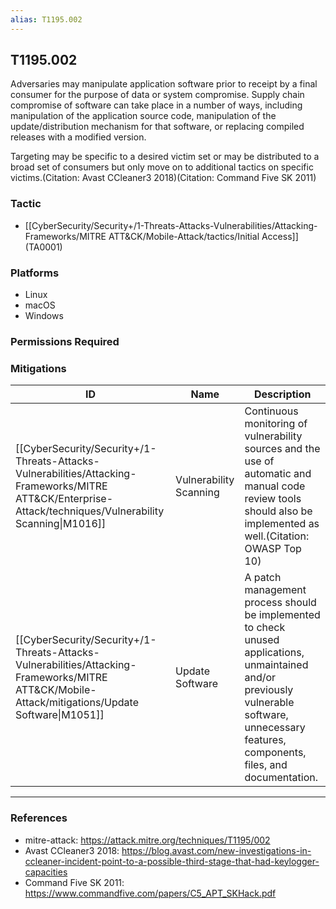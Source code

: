 ```yaml
---
alias: T1195.002
---
```


## T1195.002

Adversaries may manipulate application software prior to receipt by a final consumer for the purpose of data or system compromise. Supply chain compromise of software can take place in a number of ways, including manipulation of the application source code, manipulation of the update/distribution mechanism for that software, or replacing compiled releases with a modified version.

Targeting may be specific to a desired victim set or may be distributed to a broad set of consumers but only move on to additional tactics on specific victims.(Citation: Avast CCleaner3 2018)(Citation: Command Five SK 2011)  


### Tactic
- [[CyberSecurity/Security+/1-Threats-Attacks-Vulnerabilities/Attacking-Frameworks/MITRE ATT&CK/Mobile-Attack/tactics/Initial Access]] (TA0001)

### Platforms
- Linux
- macOS
- Windows

### Permissions Required

### Mitigations

| ID | Name | Description |
| --- | --- | --- |
| [[CyberSecurity/Security+/1-Threats-Attacks-Vulnerabilities/Attacking-Frameworks/MITRE ATT&CK/Enterprise-Attack/techniques/Vulnerability Scanning\|M1016]] | Vulnerability Scanning | Continuous monitoring of vulnerability sources and the use of automatic and manual code review tools should also be implemented as well.(Citation: OWASP Top 10) |
| [[CyberSecurity/Security+/1-Threats-Attacks-Vulnerabilities/Attacking-Frameworks/MITRE ATT&CK/Mobile-Attack/mitigations/Update Software\|M1051]] | Update Software | A patch management process should be implemented to check unused applications, unmaintained and/or previously vulnerable software, unnecessary features, components, files, and documentation. |


---
### References

- mitre-attack: https://attack.mitre.org/techniques/T1195/002
- Avast CCleaner3 2018: https://blog.avast.com/new-investigations-in-ccleaner-incident-point-to-a-possible-third-stage-that-had-keylogger-capacities
- Command Five SK 2011: https://www.commandfive.com/papers/C5_APT_SKHack.pdf
